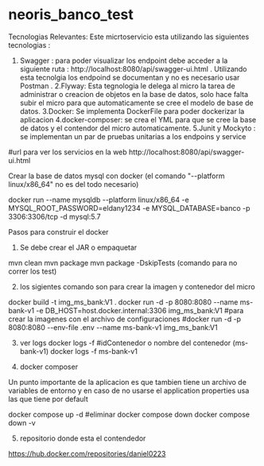 # neoris_banco_test

Tecnologias Relevantes:
 Este micrtoservicio esta utilizando las siguientes tecnologias :
 1. Swagger  : para poder visualizar los endpoint debe acceder a la siguiente ruta : http://localhost:8080/api/swagger-ui.html .
  Utilizando esta tecnolgia los endpoind se documentan y no es necesario usar Postman .
 2.Flyway: Esta tegnologia le delega al micro la tarea de administrar o creacion de objetos en la base de datos,
 solo hace falta subir el micro para que automaticamente se cree el modelo de base de datos.
 3.Docker: Se implementa DockerFile para poder dockerizar la aplicacion
 4.docker-composer: se crea el YML para que se cree la base de datos y el contendor del micro automaticamente.
 5.Junit y Mockyto : se implementan un par de pruebas unitarias a los endpoins y service 
 
 
 #url para ver los servicios en la web 
 http://localhost:8080/api/swagger-ui.html
 
 Crear la base de datos mysql con docker  (el comando "--platform linux/x86_64" no es del todo necesario)
 
  docker run --name mysqldb --platform linux/x86_64   -e MYSQL_ROOT_PASSWORD=eldany1234 -e MYSQL_DATABASE=banco -p 3306:3306/tcp -d mysql:5.7


 Pasos para construir el docker
 
 1. Se debe crear el JAR o empaquetar 
 
mvn clean
mvn package
mvn package -DskipTests (comando para no correr los test)

2. los sigientes comando son para crear la imagen y contenedor del micro

docker build -t img_ms_bank:V1 .
docker run -d -p 8080:8080 --name ms-bank-v1 -e DB_HOST=host.docker.internal:3306 img_ms_bank:V1
#para crear la imagenes con el archivo de configuraciones
#docker run -d -p 8080:8080  --env-file .env --name ms-bank-v1  img_ms_bank:V1

3. ver logs 
docker logs -f #idContenedor o nombre del contenedor  (ms-bank-v1)
docker logs -f ms-bank-v1

4. docker composer

Un punto importante de la aplicacion es que tambien tiene un archivo de variables de entorno  y en caso de no usarse el application properties usa las que tiene por default

docker compose up -d
#eliminar
docker compose down
docker compose down  -v

5. repositorio donde esta el contendedor

https://hub.docker.com/repositories/daniel0223

